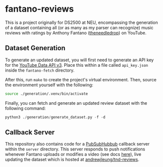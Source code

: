 # fantano-reviews

This is a project originally for DS2500 at NEU, encompassing the generation of a dataset containing
all (or as many as my parser can recognize) music reviews with ratings by Anthony Fantano
([theneedledrop](https://www.youtube.com/user/theneedledrop)) on YouTube.

## Dataset Generation

To generate an updated dataset, you will first need to generate an API key for the [YouTube Data
API v3](https://cloud.google.com/docs/authentication/api-keys?authuser=1). Place this within a file
called `api_key.json` inside the `fantano-fetch` directory.

After this, run `make` to create the project's virtual environment. Then, source the environment
yourself with the following:

```bash
source ./generation/.venv/bin/activate
```

Finally, you can fetch and generate an updated review dataset with the following command:

```python
python3 ./generation/generate_dataset.py -f -d
```

## Callback Server

This repository also contains code for a [PubSubHubbub](https://github.com/pubsubhubbub/) callback
server within the `server` directory. This server responds to push notifications whenever Fantano
uploads or modifies a video
(see docs [here](https://developers.google.com/youtube/v3/guides/push_notifications)), live updating
the dataset which is hosted at
[andrewjleung/tnd-reviews](https://github.com/andrewjleung/tnd-reviews).
